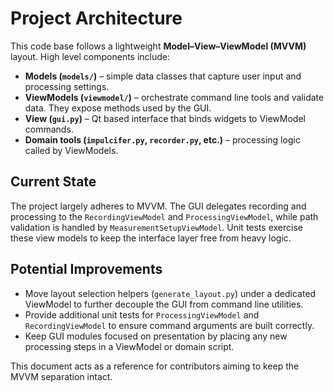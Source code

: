 # Project Architecture

This code base follows a lightweight **Model–View–ViewModel (MVVM)** layout. High level components include:

- **Models (`models/`)** – simple data classes that capture user input and processing settings.
- **ViewModels (`viewmodel/`)** – orchestrate command line tools and validate data. They expose methods used by the GUI.
- **View (`gui.py`)** – Qt based interface that binds widgets to ViewModel commands.
- **Domain tools (`impulcifer.py`, `recorder.py`, etc.)** – processing logic called by ViewModels.

## Current State

The project largely adheres to MVVM. The GUI delegates recording and processing to the `RecordingViewModel` and `ProcessingViewModel`, while path validation is handled by `MeasurementSetupViewModel`. Unit tests exercise these view models to keep the interface layer free from heavy logic.

## Potential Improvements

- Move layout selection helpers (`generate_layout.py`) under a dedicated ViewModel to further decouple the GUI from command line utilities.
- Provide additional unit tests for `ProcessingViewModel` and `RecordingViewModel` to ensure command arguments are built correctly.
- Keep GUI modules focused on presentation by placing any new processing steps in a ViewModel or domain script.

This document acts as a reference for contributors aiming to keep the MVVM separation intact.